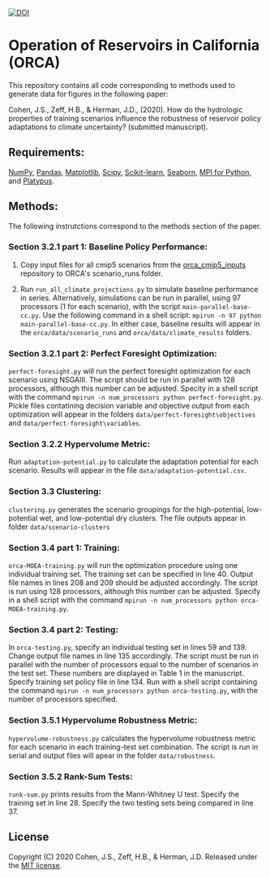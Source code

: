 [![DOI](https://zenodo.org/badge/85982450.svg)](https://zenodo.org/badge/latestdoi/85982450)

# Operation of Reservoirs in California (ORCA)
This repository contains all code corresponding to methods used to generate data for figures in the following paper:

Cohen, J.S., Zeff, H.B., & Herman, J.D.,  (2020). How do the hydrologic properties of training scenarios influence the robustness of reservoir policy adaptations to climate uncertainty? (submitted manuscript).

## Requirements:
[NumPy](http://www.numpy.org/), [Pandas](http://pandas.pydata.org/), [Matplotlib](http://matplotlib.org/), [Scipy](http://www.scipy.org/), [Scikit-learn](http://scikit-learn.org/), [Seaborn](https://seaborn.pydata.org/), [MPI for Python](https://mpi4py.readthedocs.io/en/stable/), and [Platypus](https://platypus.readthedocs.io/en/latest/).

## Methods:
The following instrutctions correspond to the methods section of the paper.

### Section 3.2.1 part 1: Baseline Policy Performance:
1. Copy input files for all cmip5 scenarios from the [orca_cmip5_inputs](https://github.com/jscohen4/orca_cmip5_inputs) repository to ORCA's scenario_runs folder.

2. Run `run_all_climate_projections.py` to simulate baseline performance in series. Alternatively, simulations can be run in parallel, using 97 processors (1 for each scenario), with the script `main-parallel-base-cc.py`. Use the following command in a shell script: `mpirun -n 97 python main-parallel-base-cc.py`. In either case, baseline results will appear in the `orca/data/scenario_runs` and `orca/data/climate_results` folders.

### Section 3.2.1 part 2: Perfect Foresight Optimization:
`perfect-foresight.py` will run the perfect foresight optimization for each scenario using NSGAIII. The script should be run in parallel with 128 processors, although this number can be adjusted. Specity in a shell script with the command `mpirun -n num_processors python perfect-foresight.py`. Pickle files contatining decision variable and objective output from each optimization will appear in the folders `data/perfect-foresight\objectives` and `data/perfect-foresight\variables`.

### Section 3.2.2 Hypervolume Metric:
Run `adaptation-potential.py` to calculate the adaptation potential for each scenario. Results will appear in the file `data/adaptation-potential.csv`.

### Section 3.3 Clustering:
`clustering.py` generates the scenario groupings for the high-potential, low-potential wet, and low-potential dry clusters. The file outputs appear in folder `data/scenario-clusters`

### Section 3.4 part 1: Training:
`orca-MOEA-training.py` will run the optimization procedure using one individual training set. The training set can be specified in line 40. Output file names in lines 208 and 209 should be adjusted accordingly. The script is run using 128 processors, although this number can be adjusted. Specify in a shell script with the command `mpirun -n num_processors python orca-MOEA-training.py`.

### Section 3.4 part 2: Testing:
In `orca-testing.py`, specify an individual testing set in lines 59 and 139. Change output file names in line 135 accordingly. The script must be run in parallel with the number of processors equal to the number of scenarios in the test set. These numbers are displayed in Table 1 in the manuscript. Specify training set policy file in line 134. Run with a shell script containing the command `mpirun -n num_processors python orca-testing.py`, with the number of processors specified.

### Section 3.5.1 Hypervolume Robustness Metric:
`hypervolume-robustness.py` calculates the hypervolume robustness metric for each scenario in each training-test set combination. The script is run in serial and output files will apear in the folder `data/robustness`.

### Section 3.5.2 Rank-Sum Tests:
`runk-sum.py` prints results from the Mann-Whitney U test. Specify the training set in line 28. Specify the two testing sets being compared in line 37.

## License
Copyright (C) 2020 Cohen, J.S., Zeff, H.B., & Herman, J.D. Released under the [MIT license](LICENSE.md).

